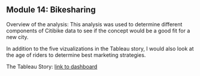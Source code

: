 ## Module 14: Bikesharing

Overview of the analysis: This analysis was used to determine different components of Citibike data to see if the concept would be a good fit for a new city.

In addition to the five vizualizations in the Tableau story, I would also look at the age of riders to determine best marketing strategies.

The Tableau Story: [link to dashboard](https://public.tableau.com/app/profile/claire.cleveland/viz/Module14ChallengeCitibike/Story1)
